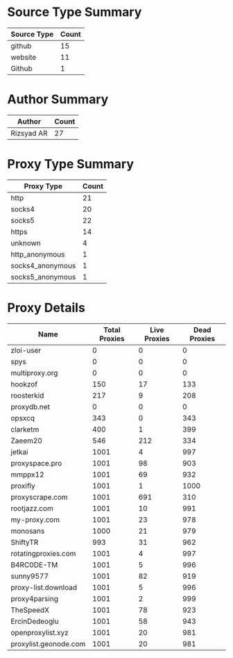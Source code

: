 # Source Type Summary

| Source Type | Count |
|-------------|-------|
| github | 15 |
| website | 11 |
| Github | 1 |


# Author Summary

| Author | Count |
|--------|-------|
| Rizsyad AR | 27 |


# Proxy Type Summary

| Proxy Type | Count |
|------------|-------|
| http | 21 |
| socks4 | 20 |
| socks5 | 22 |
| https | 14 |
| unknown | 4 |
| http_anonymous | 1 |
| socks4_anonymous | 1 |
| socks5_anonymous | 1 |


# Proxy Details

| Name | Total Proxies | Live Proxies | Dead Proxies |
|------|---------------|--------------|---------------|
| zloi-user | 0 | 0 | 0 |
| spys | 0 | 0 | 0 |
| multiproxy.org | 0 | 0 | 0 |
| hookzof | 150 | 17 | 133 |
| roosterkid | 217 | 9 | 208 |
| proxydb.net | 0 | 0 | 0 |
| opsxcq | 343 | 0 | 343 |
| clarketm | 400 | 1 | 399 |
| Zaeem20 | 546 | 212 | 334 |
| jetkai | 1001 | 4 | 997 |
| proxyspace.pro | 1001 | 98 | 903 |
| mmppx12 | 1001 | 69 | 932 |
| proxifly | 1001 | 1 | 1000 |
| proxyscrape.com | 1001 | 691 | 310 |
| rootjazz.com | 1001 | 10 | 991 |
| my-proxy.com | 1001 | 23 | 978 |
| monosans | 1000 | 21 | 979 |
| ShiftyTR | 993 | 31 | 962 |
| rotatingproxies.com | 1001 | 4 | 997 |
| B4RC0DE-TM | 1001 | 5 | 996 |
| sunny9577 | 1001 | 82 | 919 |
| proxy-list.download | 1001 | 5 | 996 |
| proxy4parsing | 1001 | 2 | 999 |
| TheSpeedX | 1001 | 78 | 923 |
| ErcinDedeoglu | 1001 | 58 | 943 |
| openproxylist.xyz | 1001 | 20 | 981 |
| proxylist.geonode.com | 1001 | 20 | 981 |
